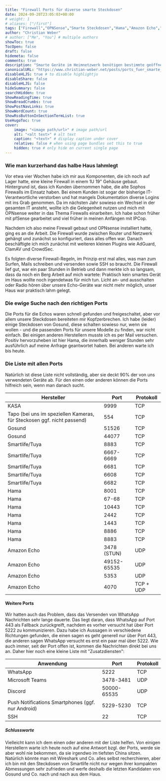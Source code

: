 ```yaml
---
title: "Firewall Ports für diverse smarte Steckdosen"
date: 2024-09-28T23:05:03+00:00
# weight: 1
# aliases: ["/first"]
tags: ["Firewall","OPNSense","Smarte Steckdosen","Hama","Amazon Echo","Smartlife","Tuya","Smarthome"]
author: "Christian Weber"
# author: ["Me", "You"] # multiple authors
showToc: true
TocOpen: false
draft: false
hidemeta: false
comments: true
description: "Smarte Geräte im Heimnetzwerk benötigen bestimmte geöffnete Ports an einer FIrewall, damit die Geräte kommunizieren können. Hier findest du eine kleine Auswahl."
canonicalURL: "https://www.christian-weber.net/posts/ports_fuer_smarte_steckdosen/"
disableHLJS: true # to disable highlightjs
disableShare: false
disableHLJS: false
hideSummary: false
searchHidden: true
ShowReadingTime: true
ShowBreadCrumbs: true
ShowPostNavLinks: true
ShowWordCount: true
ShowRssButtonInSectionTermList: true
UseHugoToc: true
cover:
    image: "<image path/url>" # image path/url
    alt: "<alt text>" # alt text
    caption: "<text>" # display caption under cover
    relative: false # when using page bundles set this to true
    hidden: true # only hide on current single page
---
```


### Wie man kurzerhand das halbe Haus lahmlegt

Vor etwa vier Wochen habe ich mir aus Komponenten, die ich noch auf Lager hatte, eine kleine Firewall in einem 1U 19" Gehäuse gebaut. Hintergrund ist, dass ich Kunden übernommen habe, die alte Sophos Firewalls im Einsatz haben. Bei einem Kunden ist sogar der bisherige IT-Verantwortliche verstorben und hat mangels Dokumentation diverse Logins mit ins Grab genommen. Da im nächsten Jahr sowieso ein Wechsel in der gesamten IT ansteht, wollte ich die Gelegenheit nutzen und mich mit OPNsense weiter in das Thema Firewalls einarbeiten. Ich habe schon früher mit pfSense gearbeitet und viel früher in meinen Anfängen mit IPCop.

Nachdem ich also meine Firewall gebaut und OPNsense installiert hatte, ging es an die Arbeit. Die Firewall wurde zwischen Router und Netzwerk gehängt und zunächst so konfiguriert, dass alles offen war. Danach beschäftigte ich mich zunächst mit weiteren kleinen Plugins wie AdGuard, ClamAV und CrowdSec.

Es folgten diverse Firewall-Regeln, im Prinzip erst mal alles, was man zum Surfen, Mails schreiben und versenden sowie SSH so braucht. Die Firewall lief gut, war ein paar Stunden in Betrieb und dann merkte ich so langsam, dass da noch ein Berg Arbeit auf mich wartete: Praktisch kein smartes Gerät im Haus wollte noch irgendetwas für mich tun. Licht an- und ausschalten oder Radio hören über unsere Echo-Geräte war nicht mehr möglich, unser Haus war praktisch lahm gelegt.

### Die ewige Suche nach den richtigen Ports

Die Ports für die Echos waren schnell gefunden und freigeschaltet, aber vor allem unsere Steckdosen bereiteten mir Kopfzerbrechen. Ich habe (leider) einige Steckdosen von Gosund, diese schalten sowieso nur, wenn sie wollen - und die passenden Ports für unsere Modelle zu finden, war nicht einfach. Bei einigen anderen Herstellern musste ich es per Mail versuchen. Positiv hervorzuheben ist hier Hama, die innerhalb weniger Stunden sehr ausführlich auf meine Anfrage geantwortet haben. Bei anderen warte ich bis heute.

### Die Liste mit allen Ports

Natürlich ist diese Liste nicht vollständig, aber sie deckt 90% der von uns verwendeten Geräte ab. Für den einen oder anderen können die Ports hilfreich sein, wenn man danach sucht.

| Hersteller                                                             | Port        | Protokoll |
| ---------------------------------------------------------------------- | ----------- | --------- |
| KASA                                                                   | 9999        | TCP       |
| Tapo (bei uns im speziellen Kameras, für Steckosen ggf. nicht passend) | 554         | TCP       |
| Gosund                                                                 | 51526       | TCP       |
| Gosund                                                                 | 44077       | TCP       |
| Smartlife/Tuya                                                         | 8883        | TCP       |
| Smartlife/Tuya                                                         | 6667-6669   | TCP       |
| Smartlife/Tuya                                                         | 6681        | TCP       |
| Smartlife/Tuya                                                         | 6608        | TCP       |
| Smartlife/Tuya                                                         | 6682        | TCP       |
| Hama                                                                   | 8001        | TCP       |
| Hama                                                                   | 67-68       | TCP       |
| Hama                                                                   | 10443       | TCP       |
| Hama                                                                   | 2442        | TCP       |
| Hama                                                                   | 1443        | TCP       |
| Hama                                                                   | 8886        | TCP       |
| Hama                                                                   | 8883        | TCP       |
| Amazon Echo                                                            | 3478 (STUN) | UDP       |
| Amazon Echo                                                            | 49152-65535 | UDP       |
| Amazon Echo                                                            | 5353        | UDP       |
| Amazon Echo                                                            | 4070        | TCP + UDP |

#### Weitere Ports

Wir hatten auch das Problem, dass das Versenden von WhatsApp Nachrichten sehr lange dauerte. Das liegt daran, dass WhatsApp auf Port 443 als Fallback zurückgreift, nachdem es vorher versucht hat über Port 5222 zu kommunizieren. Dazu habe ich Aussagen in verschiedene Richtungen gefunden, die einen sagen es geht generell nur über Port 443, die anderen sagen WhatsApp versucht es erst ein paar mal über 5222. Wie auch immer, seit der Port offen ist, kommen die Nachrichten direkt bei uns an. 
Daher hier noch eine kleine Liste mit "Zusatzdiensten":

| Anwendung                                         | Port        | Protokoll |
| ------------------------------------------------- | ----------- | --------- |
| WhatsApp                                          | 5222        | TCP       |
| Microsoft Teams                                   | 3478-3481   | UDP       |
| Discord                                           | 50000-65535 | UDP       |
| Push Notifications Smartphones (ggf. nur Android) | 5229-5230   | TCP       |
| SSH                                               | 22          | TCP       |

##### Schlussworte

Vielleicht kann ich dem einen oder anderen mit der Liste helfen. Von einigen Herstellern warte ich heute noch auf eine Antwort bzgl. der Ports, werde sie aber wohl nie bekommen, da sie irgendwo im tiefsten China sitzen. Natürlich könnte man mit Wireshark und Co. alles selbst recherchieren, aber ich bin mit den Steckdosen von Smartlife nicht nur wegen ihrer kompakten Abmessungen sehr zufrieden und werfe deshalb die letzten Kandidaten von Gosund und Co. nach und nach aus dem Haus.